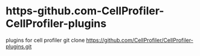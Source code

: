 # https-github.com-CellProfiler-CellProfiler-plugins
plugins for cell profiler
git clone https://github.com/CellProfiler/CellProfiler-plugins.git
